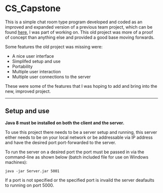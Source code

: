 # CS_Capstone
This is a simple chat room type program developed and coded as an improved and expanded version of a previous team project, which can be found [here](https://github.com/canevaa/CapstoneProject), I was part of working on. This old project was more of a proof of concept than anything else and provided a good base moving forwards.

Some features the old project was missing were:
* A nice user interface
* Simplifed setup and use
* Portability
* Multiple user interaction
* Multiple user connections to the server

These were some of the features that I was hoping to add and bring into the new, improved project.

------
## Setup and use
**Java 8 must be installed on both the client and the server.**

To use this project there needs to be a server setup and running, this server either needs to be on your local network or be addressable via IP address and have the desired port port-forwarded to the server.

To run the server on a desired port the port must be passed in via the command-line as shown below (batch included file for use on Windows machines):
```batch
java -jar Server.jar 5001
```
If a port is not specified or the specified port is invaild the server deafaults to running on port 5000.
